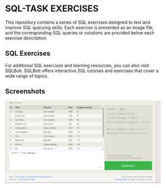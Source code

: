 # SQL-TASK EXERCISES
This repository contains a series of SQL exercises designed to test and improve SQL querying skills. Each exercise is presented as an image file, and the corresponding SQL queries or solutions are provided below each exercise description.

## SQL Exercises
For additional SQL exercises and learning resources, you can also visit SQLBolt. SQLBolt offers interactive SQL tutorials and exercises that cover a wide range of topics.

## Screenshots
![task-1](task-1.png)